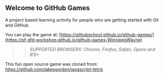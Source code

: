 ## Welcome to GitHub Games

A project based learning activity for people who are getting started with Git and GitHub.

You can play the game at: [https://githubschool.github.io/github-games/](https://pf-gfd-workshop.github.io/github-games-WinnipegWayne)

>> _*SUPPORTED BROWSERS*: Chrome, Firefox, Safari, Opera and IE9+_

This fun open source game was cloned from: https://github.com/jakesgordon/javascript-tetris
